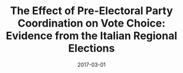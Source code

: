 ---
title: "The Effect of Pre-Electoral Party Coordination on Vote Choice: Evidence from the Italian Regional Elections"
collection: publications
permalink: /publication/2017-03-PS
date: 2017-03-01
venue: 'Political Studies'
paperurl: '/files/pdf/publications/2017-03-PS.pdf'
link: 'https://doi.org/10.1177/0032321715607512'
citation: 'Plescia, Carolina. 2017. &quot;The Effect of Pre-Electoral Party Coordination on Vote Choice: Evidence from the Italian Regional Elections.&quot; <i>Political Studies</i> 65(1): 144-160. doi.org/10.1177/0032321715607512'
---